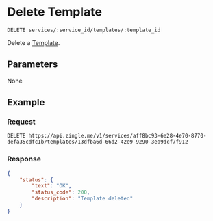 # Delete Template

    DELETE services/:service_id/templates/:template_id
    
Delete a [Template].

## Parameters
None

## Example
### Request

    DELETE https://api.zingle.me/v1/services/aff8bc93-6e28-4e70-8770-defa35cdfc1b/templates/13dfba6d-66d2-42e9-9290-3ea9dcf7f912

### Response
``` json
{
    "status": {
        "text": "OK",
        "status_code": 200,
        "description": "Template deleted"
    }
}
```

[Template]: README.md
